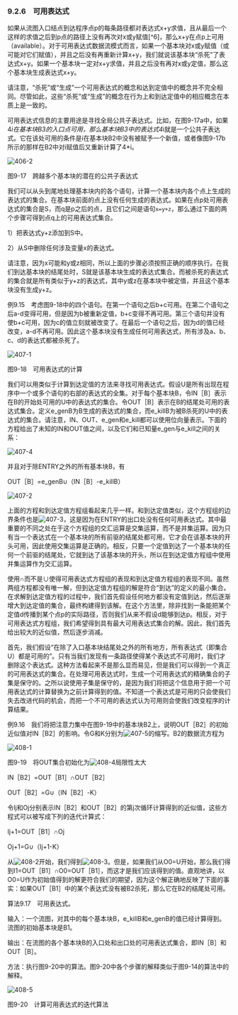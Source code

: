 ### 9.2.6　可用表达式

如果从流图入口结点到达程序点p的每条路径都对表达式x+y求值，且从最后一个这样的求值之后到p点的路径上没有再次对x或y赋值[^6]，那么x+y在点p上可用（available）。对于可用表达式数据流模式而言，如果一个基本块对x或y赋值（或可能对它们赋值），并且之后没有再重新计算x+y，我们就说该基本块“杀死”了表达式x+y。如果一个基本块一定对x+y求值，并且之后没有再对x或y定值，那么这个基本块生成表达式x+y。

请注意，“杀死”或“生成”一个可用表达式的概念和达到定值中的概念并不完全相同。尽管如此，这些“杀死”或“生成”的概念在行为上和到达定值中的相应概念在本质上是一致的。

可用表达式信息的主要用途是寻找全局公共子表达式。比如，在图9-17a中，如果4*i在基本块B3的入口点可用，那么基本块B3中的表达式4*i就是一个公共子表达式。它在该处可用的条件是i在基本块B2中没有被赋予一个新值，或者像图9-17b所示的那样在B2中对i赋值后又重新计算了4*i。

![406-2](../Images/image04674.jpeg)

图9-17　跨越多个基本块的潜在的公共子表达式

我们可以从头到尾地处理基本块内的各个语句，计算一个基本块内各个点上生成的表达式的集合。在基本块前面的点上没有任何生成的表达式。如果在点p处可用表达式的集合是S，而q是p之后的点，且它们之间是语句`x=y+z`，那么通过下面的两个步骤可得到点q上的可用表达式集合。

1）把表达式y+z添加到S中。

2）从S中删除任何涉及变量x的表达式。

请注意，因为x可能和y或z相同，所以上面的步骤必须按照正确的顺序执行。在我们到达基本块的结尾处时，S就是该基本块生成的表达式集合。而被杀死的表达式的集合就是所有类似于y+z的表达式，其中y或z在基本块中被定值，并且这个基本块没有生成y+z。

例9.15　考虑图9-18中的四个语句。在第一个语句之后b+c可用。在第二个语句之后a-d变得可用，但是因为b被重新定值，b+c变得不再可用。第三个语句并没有使b+c可用，因为c的值立刻就被改变了。在最后一个语句之后，因为d的值已经改变，a-d不再可用。因此这个基本块没有生成任何可用表达式，所有涉及a、b、c、d的表达式都被杀死了。

![407-1](../Images/image04675.jpeg)

图9-18　可用表达式的计算

我们可以用类似于计算到达定值的方法来寻找可用表达式。假设U是所有出现在程序中一个或多个语句的右部的表达式的全集。对于每个基本块B，令IN［B］表示在B的开始处可用的U中的表达式的集合。令OUT［B］表示在B的结尾处可用的表达式集合。定义e_genB为B生成的表达式的集合，而e_killB为被B杀死的U中的表达式的集合。请注意，IN、OUT、e_gen和e_kill都可以使用位向量表示。下面的方程给出了未知的IN和OUT值之间，以及它们和已知量e_gen与e_kill之间的关系：

![407-4](../Images/image04676.jpeg)

并且对于除ENTRY之外的所有基本块B，有

OUT［B］=e_genB∪（IN［B］-e_killB）

![407-2](../Images/image04677.jpeg)

上面的方程和到达定值方程组看起来几乎一样。和到达定值类似，这个方程组的边界条件也是![407-3](../Images/image04678.jpeg)，这是因为在ENTRY的出口处没有任何可用表达式。其中最重要的不同之处在于这个方程组的交汇运算是交集运算，而不是并集运算。因为只有当一个表达式在一个基本块的所有前驱的结尾处都可用，它才会在该基本块的开头可用，因此使用交集运算是正确的。相反，只要一个定值到达了一个基本块的任何一个前驱的结尾处，它就到达了该基本块的开头，所以在到达定值方程组中使用并集运算作为交汇运算。

使用∩而不是∪使得可用表达式方程组的表现和到达定值方程组的表现不同。虽然两组方程都没有唯一解，但到达定值方程组的解是符合“到达”的定义的最小集合。在求解到达定值方程的过程中，我们首先假设任何地方都没有定值到达，然后逐渐增大到达定值的集合，最终构建得到该解。在这个方法里，除非找到一条能把某个定值d传播到某个点p的实际路径，否则我们从来不假设d能够到达p。相反，对于可用表达式方程组，我们希望得到具有最大可用表达式集合的解。因此，我们首先给出较大的近似值，然后逐步消减。

首先，我们假设“在除了入口基本块结尾处之外的所有地方，所有表达式（即集合U）都是可用的”。只有当我们发现有一条路径使得某个表达式不可用时，我们才删除这个表达式。这种方法看起来不是那么显而易见，但是我们可以得到一个真正的可用表达式的集合。在处理可用表达式时，生成一个可用表达式的精确集合的子集是保守的。之所以说使用子集是保守的，是因为我们将把这个信息用于把一个可用表达式的计算替换为之前计算得到的值。不知道一个表达式是可用的只会使我们失去改进代码的机会，而把一个不可用的表达式认为可用则会使我们改变程序的计算结果。

例9.16　我们将把注意力集中在图9-19中的基本块B2上，说明OUT［B2］的初始近似值对IN［B2］的影响。令G和K分别为![407-5](../Images/image04679.jpeg)的缩写。B2的数据流方程为

![408-1](../Images/image04680.jpeg)

图9-19　将OUT集合初始化为![408-4](../Images/image04681.jpeg)局限性太大

IN［B2］=OUT［B1］∩OUT［B2］

OUT［B2］=G∪（IN［B2］-K）

令Ij和Oj分别表示IN［B2］和OUT［B2］的第j次循环计算得到的近似值，这些方程式可以被写成下列的迭代计算式：

Ij+1=OUT［B1］∩Oj

Oj+1=G∪（Ij+1-K）

从![408-2](../Images/image04682.jpeg)开始，我们得到![408-3](../Images/image04683.jpeg)。但是，如果我们从O0=U开始，那么我们得到I1=OUT［B1］∩O0=OUT［B1］，而这才是我们应该得到的值。直观地讲，以O0=U作为初始值得到的解更符合我们的期望，因为这个解正确地反映了下面的事实：如果OUT［B1］中的某个表达式没有被B2杀死，那么它在B2的结尾处可用。

算法9.17　可用表达式。

输入：一个流图，对其中的每个基本块B，e_killB和e_genB的值已经计算得到。流图的初始基本块是B1。

输出：在流图的各个基本块B的入口处和出口处的可用表达式集合，即IN［B］和OUT［B］。

方法：执行图9-20中的算法。图9-20中各个步骤的解释类似于图9-14的算法中的解释。

![408-5](../Images/image04684.jpeg)

图9-20　计算可用表达式的迭代算法